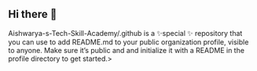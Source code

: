 ## Hi there 👋

Aishwarya-s-Tech-Skill-Academy/.github is a ✨special ✨ repository that you can use to add README.md to your public organization profile, visible to anyone. Make sure it’s public and and initialize it with a README in the profile directory to get started.>
